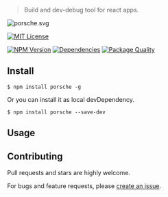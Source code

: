 > Build and dev-debug tool for react apps.

![porsche.svg](https://cdn.rawgit.com/bubkoo/porsche/master/porsche.svg)

[![MIT License](https://img.shields.io/badge/license-MIT_License-green.svg?style=flat-square)](https://github.com/bubkoo/porsche/blob/master/LICENSE)

[![NPM Version](https://img.shields.io/npm/v/porsche.svg?style=flat-square)](https://www.npmjs.com/package/porsche)
[![Dependencies](https://david-dm.org/bubkoo/porsche/status.svg)](https://david-dm.org/bubkoo/porsche)
[![Package Quality](http://npm.packagequality.com/shield/porsche.svg)](http://packagequality.com/#?package=porsche)

## Install

```
$ npm install porsche -g
```

Or you can install it as local devDependency.

```
$ npm install porsche --save-dev
```

## Usage


## Contributing

Pull requests and stars are highly welcome.

For bugs and feature requests, please [create an issue](https://github.com/bubkoo/porsche/issues/new).
